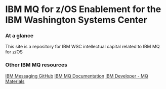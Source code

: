 # IBM MQ for z/OS Enablement for the IBM Washington Systems Center 

### At a glance
This site is a repository for IBM WSC intellectual capital related to IBM MQ for z/OS

### Other IBM MQ resources

[IBM Messaging GitHub](https://github.com/ibm-messaging)
[IBM MQ Documentation](https://www.ibm.com/docs/en/ibm-mq)
[IBM Developer - MQ Materials](https://developer.ibm.com/components/ibm-mq/)